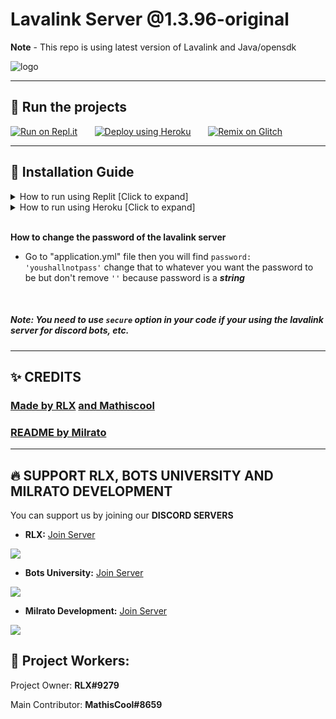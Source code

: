 # Lavalink Server @1.3.96-original
**Note** - This repo is using latest version of Lavalink and Java/opensdk

![logo](https://media.discordapp.net/attachments/860187385206800384/935098250678112266/unknown.png)

***

## 🛫 Run the projects

[![Run on Repl.it](https://repl.it/badge/github/rlx-op/lavalink-server)](https://repl.it/github/rlx-op/lavalink-server)&nbsp;&nbsp;&nbsp;&nbsp;&nbsp;&nbsp;
[![Deploy using Heroku](https://www.herokucdn.com/deploy/button.svg)](https://heroku.com/deploy?template=https://github.com/rlx-op/lavalink-server)&nbsp;&nbsp;&nbsp;&nbsp;&nbsp;&nbsp;
[![Remix on Glitch](https://cdn.glitch.com/2703baf2-b643-4da7-ab91-7ee2a2d00b5b%2Fremix-button.svg)](https://glitch.com/edit/#!/import/github/rlx-op/lavalink-server)

 ***

## 📝 Installation Guide

<details>
  <summary>How to run using Replit [Click to expand]</summary>
In `.replit` make a keep the following script ```run = "bash replit.sh"``` 
</details>

<details>
  <summary>How to run using Heroku [Click to expand]</summary>
Just simple deploy it and u are done.
</details>

<br/>

**How to change the password of the lavalink server**
- Go to "application.yml" file then you will find ```password: 'youshallnotpass'``` change that to whatever you want the password to be but don't remove ```''``` because password is a ***string***

<br/>

##### Note: You need to use ```secure``` option in your code if your using the lavalink server for discord bots, etc.

***

## ✨ CREDITS
### [**Made by RLX**](https://discord.com/invite/SN3mZPxjEW) [**and Mathiscool**](https://discord.io/botsuniversity)

### [**README by Milrato**](https://support.milrato.eu)

***

## 🔥 SUPPORT RLX, BOTS UNIVERSITY AND MILRATO DEVELOPMENT

You can support us by joining our **DISCORD SERVERS**
- **RLX:**
[Join Server](https://discord.com/invite/SN3mZPxjEW)

<a href="https://discord.com/invite/SN3mZPxjEW"><img src="https://discord.com/api/guilds/879223784547164160/widget.png?style=banner2"></a>



- **Bots University:**
[Join Server](https://discord.io/botsuniversity)

<a href="https://discord.io/botsuniversity"><img src="https://discord.com/api/guilds/820153658267533322/widget.png?style=banner2"></a>


- **Milrato Development:**
[Join Server](https://discord.gg/milrato)

<a href="https://discord.gg/milrato"><img src="https://discord.com/api/guilds/773668217163218944/widget.png?style=banner2"></a>


## 🥰 Project Workers:

Project Owner:
**RLX#9279**

Main Contributor:
**MathisCool#8659**
